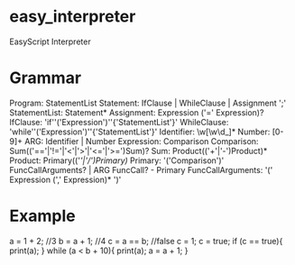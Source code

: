 # easy_interpreter
EasyScript Interpreter

# Grammar

Program: StatementList
Statement: IfClause | WhileClause | Assignment ';'
StatementList: Statement*
Assignment: Expression ('=' Expression)?
IfClause: 'if''('Expression')''{'StatementList'}'
WhileClause: 'while''('Expression')''{'StatementList'}'
Identifier: \w[\w\d_]*
Number: [0-9]+
ARG: Identifier | Number
Expression: Comparison
Comparison: Sum(('=='|'!='|'<'|'>'|'<='|'>=')Sum)?
Sum: Product(('+'|'-')Product)*
Product: Primary(('*'|'/')Primary)*
Primary: '('Comparison')' FuncCallArguments? | ARG FuncCall? - Primary
FuncCallArguments: '(' Expression (',' Expression)* ')'


# Example 
a = 1 + 2; //3
b = a + 1; //4
c = a == b; //false
c = 1;
c = true;
if (c == true){
	print(a);
}
while (a < b + 10){
	print(a);
	a = a + 1;
}
